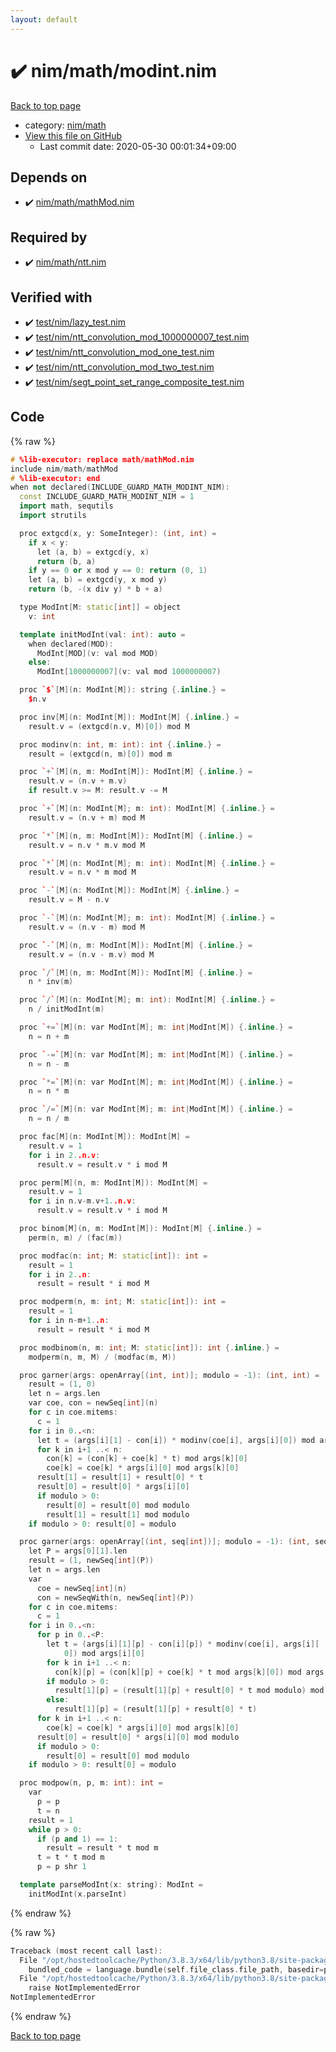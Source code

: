 ```yaml
---
layout: default
---
```


<!-- mathjax config similar to math.stackexchange -->
<script type="text/javascript" async
  src="https://cdnjs.cloudflare.com/ajax/libs/mathjax/2.7.5/MathJax.js?config=TeX-MML-AM_CHTML">
</script>
<script type="text/x-mathjax-config">
  MathJax.Hub.Config({
    TeX: { equationNumbers: { autoNumber: "AMS" }},
    tex2jax: {
      inlineMath: [ ['$','$'] ],
      processEscapes: true
    },
    "HTML-CSS": { matchFontHeight: false },
    displayAlign: "left",
    displayIndent: "2em"
  });
</script>

<script type="text/javascript" src="https://cdnjs.cloudflare.com/ajax/libs/jquery/3.4.1/jquery.min.js"></script>
<script src="https://cdn.jsdelivr.net/npm/jquery-balloon-js@1.1.2/jquery.balloon.min.js" integrity="sha256-ZEYs9VrgAeNuPvs15E39OsyOJaIkXEEt10fzxJ20+2I=" crossorigin="anonymous"></script>
<script type="text/javascript" src="../../../assets/js/copy-button.js"></script>
<link rel="stylesheet" href="../../../assets/css/copy-button.css" />


# :heavy_check_mark: nim/math/modint.nim

<a href="../../../index.html">Back to top page</a>

* category: <a href="../../../index.html#bd14bd52ccff4808e6325845b40c8b47">nim/math</a>
* <a href="{{ site.github.repository_url }}/blob/master/nim/math/modint.nim">View this file on GitHub</a>
    - Last commit date: 2020-05-30 00:01:34+09:00




## Depends on

* :heavy_check_mark: <a href="mathMod.nim.html">nim/math/mathMod.nim</a>


## Required by

* :heavy_check_mark: <a href="ntt.nim.html">nim/math/ntt.nim</a>


## Verified with

* :heavy_check_mark: <a href="../../../verify/test/nim/lazy_test.nim.html">test/nim/lazy_test.nim</a>
* :heavy_check_mark: <a href="../../../verify/test/nim/ntt_convolution_mod_1000000007_test.nim.html">test/nim/ntt_convolution_mod_1000000007_test.nim</a>
* :heavy_check_mark: <a href="../../../verify/test/nim/ntt_convolution_mod_one_test.nim.html">test/nim/ntt_convolution_mod_one_test.nim</a>
* :heavy_check_mark: <a href="../../../verify/test/nim/ntt_convolution_mod_two_test.nim.html">test/nim/ntt_convolution_mod_two_test.nim</a>
* :heavy_check_mark: <a href="../../../verify/test/nim/segt_point_set_range_composite_test.nim.html">test/nim/segt_point_set_range_composite_test.nim</a>


## Code

<a id="unbundled"></a>
{% raw %}
```cpp
# %lib-executor: replace math/mathMod.nim
include nim/math/mathMod
# %lib-executor: end
when not declared(INCLUDE_GUARD_MATH_MODINT_NIM):
  const INCLUDE_GUARD_MATH_MODINT_NIM = 1
  import math, sequtils
  import strutils

  proc extgcd(x, y: SomeInteger): (int, int) =
    if x < y:
      let (a, b) = extgcd(y, x)
      return (b, a)
    if y == 0 or x mod y == 0: return (0, 1)
    let (a, b) = extgcd(y, x mod y)
    return (b, -(x div y) * b + a)

  type ModInt[M: static[int]] = object
    v: int

  template initModInt(val: int): auto =
    when declared(MOD):
      ModInt[MOD](v: val mod MOD)
    else:
      ModInt[1000000007](v: val mod 1000000007)

  proc `$`[M](n: ModInt[M]): string {.inline.} =
    $n.v

  proc inv[M](n: ModInt[M]): ModInt[M] {.inline.} =
    result.v = (extgcd(n.v, M)[0]) mod M

  proc modinv(n: int, m: int): int {.inline.} =
    result = (extgcd(n, m)[0]) mod m

  proc `+`[M](n, m: ModInt[M]): ModInt[M] {.inline.} =
    result.v = (n.v + m.v)
    if result.v >= M: result.v -= M

  proc `+`[M](n: ModInt[M]; m: int): ModInt[M] {.inline.} =
    result.v = (n.v + m) mod M

  proc `*`[M](n, m: ModInt[M]): ModInt[M] {.inline.} =
    result.v = n.v * m.v mod M

  proc `*`[M](n: ModInt[M]; m: int): ModInt[M] {.inline.} =
    result.v = n.v * m mod M

  proc `-`[M](n: ModInt[M]): ModInt[M] {.inline.} =
    result.v = M - n.v

  proc `-`[M](n: ModInt[M]; m: int): ModInt[M] {.inline.} =
    result.v = (n.v - m) mod M

  proc `-`[M](n, m: ModInt[M]): ModInt[M] {.inline.} =
    result.v = (n.v - m.v) mod M

  proc `/`[M](n, m: ModInt[M]): ModInt[M] {.inline.} =
    n * inv(m)

  proc `/`[M](n: ModInt[M]; m: int): ModInt[M] {.inline.} =
    n / initModInt(m)

  proc `+=`[M](n: var ModInt[M]; m: int|ModInt[M]) {.inline.} =
    n = n + m

  proc `-=`[M](n: var ModInt[M]; m: int|ModInt[M]) {.inline.} =
    n = n - m

  proc `*=`[M](n: var ModInt[M]; m: int|ModInt[M]) {.inline.} =
    n = n * m

  proc `/=`[M](n: var ModInt[M]; m: int|ModInt[M]) {.inline.} =
    n = n / m

  proc fac[M](n: ModInt[M]): ModInt[M] =
    result.v = 1
    for i in 2..n.v:
      result.v = result.v * i mod M

  proc perm[M](n, m: ModInt[M]): ModInt[M] =
    result.v = 1
    for i in n.v-m.v+1..n.v:
      result.v = result.v * i mod M

  proc binom[M](n, m: ModInt[M]): ModInt[M] {.inline.} =
    perm(n, m) / (fac(m))

  proc modfac(n: int; M: static[int]): int =
    result = 1
    for i in 2..n:
      result = result * i mod M

  proc modperm(n, m: int; M: static[int]): int =
    result = 1
    for i in n-m+1..n:
      result = result * i mod M

  proc modbinom(n, m: int; M: static[int]): int {.inline.} =
    modperm(n, m, M) / (modfac(m, M))

  proc garner(args: openArray[(int, int)]; modulo = -1): (int, int) =
    result = (1, 0)
    let n = args.len
    var coe, con = newSeq[int](n)
    for c in coe.mitems:
      c = 1
    for i in 0..<n:
      let t = (args[i][1] - con[i]) * modinv(coe[i], args[i][0]) mod args[i][0]
      for k in i+1 ..< n:
        con[k] = (con[k] + coe[k] * t) mod args[k][0]
        coe[k] = coe[k] * args[i][0] mod args[k][0]
      result[1] = result[1] + result[0] * t
      result[0] = result[0] * args[i][0]
      if modulo > 0:
        result[0] = result[0] mod modulo
        result[1] = result[1] mod modulo
    if modulo > 0: result[0] = modulo

  proc garner(args: openArray[(int, seq[int])]; modulo = -1): (int, seq[int]) =
    let P = args[0][1].len
    result = (1, newSeq[int](P))
    let n = args.len
    var
      coe = newSeq[int](n)
      con = newSeqWith(n, newSeq[int](P))
    for c in coe.mitems:
      c = 1
    for i in 0..<n:
      for p in 0..<P:
        let t = (args[i][1][p] - con[i][p]) * modinv(coe[i], args[i][
            0]) mod args[i][0]
        for k in i+1 ..< n:
          con[k][p] = (con[k][p] + coe[k] * t mod args[k][0]) mod args[k][0]
        if modulo > 0:
          result[1][p] = (result[1][p] + result[0] * t mod modulo) mod modulo
        else:
          result[1][p] = (result[1][p] + result[0] * t)
      for k in i+1 ..< n:
        coe[k] = coe[k] * args[i][0] mod args[k][0]
      result[0] = result[0] * args[i][0] mod modulo
      if modulo > 0:
        result[0] = result[0] mod modulo
    if modulo > 0: result[0] = modulo

  proc modpow(n, p, m: int): int =
    var
      p = p
      t = n
    result = 1
    while p > 0:
      if (p and 1) == 1:
        result = result * t mod m
      t = t * t mod m
      p = p shr 1

  template parseModInt(x: string): ModInt =
    initModInt(x.parseInt)

```
{% endraw %}

<a id="bundled"></a>
{% raw %}
```cpp
Traceback (most recent call last):
  File "/opt/hostedtoolcache/Python/3.8.3/x64/lib/python3.8/site-packages/online_judge_verify_helper-4.10.3-py3.8.egg/onlinejudge_verify/docs.py", line 349, in write_contents
    bundled_code = language.bundle(self.file_class.file_path, basedir=pathlib.Path.cwd())
  File "/opt/hostedtoolcache/Python/3.8.3/x64/lib/python3.8/site-packages/online_judge_verify_helper-4.10.3-py3.8.egg/onlinejudge_verify/languages/nim.py", line 86, in bundle
    raise NotImplementedError
NotImplementedError

```
{% endraw %}

<a href="../../../index.html">Back to top page</a>

